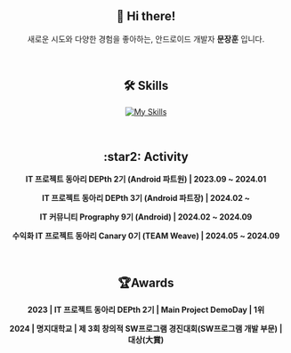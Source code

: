 <h2 align="center"> 👋  Hi there! </h2>
<p align="center">새로운 시도와 다양한 경험을 좋아하는, 안드로이드 개발자 <b>문장훈</b> 입니다.</p>

<br>

<h2 align="center"> 🛠️ Skills </h2>

<div align="center">

[![My Skills](https://skillicons.dev/icons?i=androidstudio,flutter,firebase,kotlin,java,dart,python,figma&theme=light)](https://skillicons.dev)
</div>

<br>

<h2 align="center"> :star2: Activity </h2>
<p align="center"><b>IT 프로젝트 동아리 DEPth 2기 (Android 파트원) | 2023.09 ~ 2024.01 </b></p>
<p align="center"><b>IT 프로젝트 동아리 DEPth 3기 (Android 파트장) | 2024.02 ~ </b></p>
<p align="center"><b>IT 커뮤니티 Prography 9기 (Android) | 2024.02 ~ 2024.09 </b></p>
<p align="center"><b>수익화 IT 프로젝트 동아리 Canary 0기 (TEAM Weave) | 2024.05 ~ 2024.09 </b></p>

<br>
<h2 align="center"> 🏆Awards </h2>
<p align="center"><b> 2023 | IT 프로젝트 동아리 DEPth 2기 | Main Project DemoDay | 1위 </b></p>
<p align="center"><b> 2024 | 명지대학교 | 제 3회 창의적 SW프로그램 경진대회(SW프로그램 개발 부문) | 대상(大賞) </b></p>

<br>

